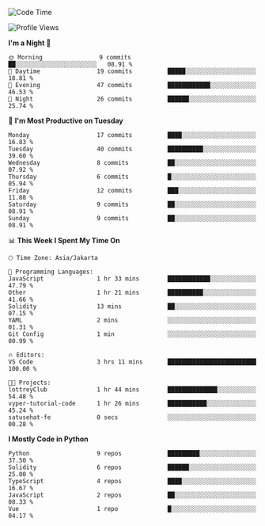 <!--START_SECTION:waka-->
![Code Time](http://img.shields.io/badge/Code%20Time-1%2C453%20hrs%2041%20mins-blue)

![Profile Views](http://img.shields.io/badge/Profile%20Views-0-blue)

**I'm a Night 🦉** 

```text
🌞 Morning                9 commits           ██░░░░░░░░░░░░░░░░░░░░░░░   08.91 % 
🌆 Daytime                19 commits          █████░░░░░░░░░░░░░░░░░░░░   18.81 % 
🌃 Evening                47 commits          ████████████░░░░░░░░░░░░░   46.53 % 
🌙 Night                  26 commits          ██████░░░░░░░░░░░░░░░░░░░   25.74 % 
```
📅 **I'm Most Productive on Tuesday** 

```text
Monday                   17 commits          ████░░░░░░░░░░░░░░░░░░░░░   16.83 % 
Tuesday                  40 commits          ██████████░░░░░░░░░░░░░░░   39.60 % 
Wednesday                8 commits           ██░░░░░░░░░░░░░░░░░░░░░░░   07.92 % 
Thursday                 6 commits           █░░░░░░░░░░░░░░░░░░░░░░░░   05.94 % 
Friday                   12 commits          ███░░░░░░░░░░░░░░░░░░░░░░   11.88 % 
Saturday                 9 commits           ██░░░░░░░░░░░░░░░░░░░░░░░   08.91 % 
Sunday                   9 commits           ██░░░░░░░░░░░░░░░░░░░░░░░   08.91 % 
```


📊 **This Week I Spent My Time On** 

```text
🕑︎ Time Zone: Asia/Jakarta

💬 Programming Languages: 
JavaScript               1 hr 33 mins        ████████████░░░░░░░░░░░░░   47.79 % 
Other                    1 hr 21 mins        ██████████░░░░░░░░░░░░░░░   41.66 % 
Solidity                 13 mins             ██░░░░░░░░░░░░░░░░░░░░░░░   07.15 % 
YAML                     2 mins              ░░░░░░░░░░░░░░░░░░░░░░░░░   01.31 % 
Git Config               1 min               ░░░░░░░░░░░░░░░░░░░░░░░░░   00.99 % 

🔥 Editors: 
VS Code                  3 hrs 11 mins       █████████████████████████   100.00 % 

🐱‍💻 Projects: 
lottreyClub              1 hr 44 mins        ██████████████░░░░░░░░░░░   54.48 % 
vyper-tutorial-code      1 hr 26 mins        ███████████░░░░░░░░░░░░░░   45.24 % 
satusehat-fe             0 secs              ░░░░░░░░░░░░░░░░░░░░░░░░░   00.28 % 
```

**I Mostly Code in Python** 

```text
Python                   9 repos             █████████░░░░░░░░░░░░░░░░   37.50 % 
Solidity                 6 repos             ██████░░░░░░░░░░░░░░░░░░░   25.00 % 
TypeScript               4 repos             ████░░░░░░░░░░░░░░░░░░░░░   16.67 % 
JavaScript               2 repos             ██░░░░░░░░░░░░░░░░░░░░░░░   08.33 % 
Vue                      1 repo              █░░░░░░░░░░░░░░░░░░░░░░░░   04.17 % 
```




<!--END_SECTION:waka-->
